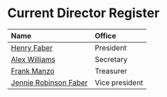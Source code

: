 # Current Director Register

| Name                  | Office         |
|:----------------------|:---------------|
| [Henry Faber](mailto:henry@tomediaarts.org)           | President      |
| [Alex Williams](mailto:secretary@tomediaarts.org)         | Secretary      |
| [Frank Manzo](mailto:treasurer@tomediaarts.org)           | Treasurer      |
| [Jennie Robinson Faber](mailto:jennie@tomediaarts.org) | Vice president |
